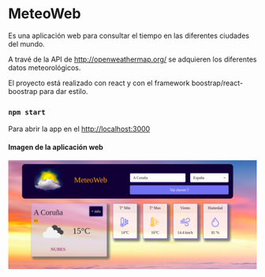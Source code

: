 # MeteoWeb

Es una aplicación web para consultar el tiempo en las diferentes ciudades del mundo.

A travé de la API de http://openweathermap.org/ se adquieren los diferentes datos meteorológicos.

El proyecto está realizado con react y con el framework boostrap/react-boostrap para dar estilo.

### `npm start`

Para abrir la app en el [http://localhost:3000](http://localhost:3000)

#### Imagen de la aplicación web

![Image text](https://github.com/RocioIP/meteoWeb/blob/master/public/portada.png)
